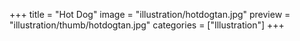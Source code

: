 +++
title = "Hot Dog"
image = "illustration/hotdogtan.jpg"
preview = "illustration/thumb/hotdogtan.jpg"
categories = ["Illustration"]
+++
